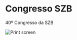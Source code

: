 Congresso SZB
=============

40º Congresso da SZB

![Print screen](https://raw.githubusercontent.com/dudemelo/congressoszb/master/web/images/print.png)

